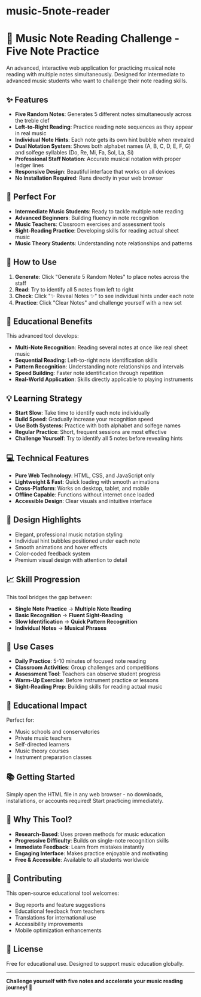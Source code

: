 # music-5note-reader
# 🎼 Music Note Reading Challenge - Five Note Practice

An advanced, interactive web application for practicing musical note reading with multiple notes simultaneously. Designed for intermediate to advanced music students who want to challenge their note reading skills.

## ✨ Features

- **Five Random Notes**: Generates 5 different notes simultaneously across the treble clef
- **Left-to-Right Reading**: Practice reading note sequences as they appear in real music
- **Individual Note Hints**: Each note gets its own hint bubble when revealed
- **Dual Notation System**: Shows both alphabet names (A, B, C, D, E, F, G) and solfege syllables (Do, Re, Mi, Fa, Sol, La, Si)
- **Professional Staff Notation**: Accurate musical notation with proper ledger lines
- **Responsive Design**: Beautiful interface that works on all devices
- **No Installation Required**: Runs directly in your web browser

## 🎯 Perfect For

- **Intermediate Music Students**: Ready to tackle multiple note reading
- **Advanced Beginners**: Building fluency in note recognition
- **Music Teachers**: Classroom exercises and assessment tools
- **Sight-Reading Practice**: Developing skills for reading actual sheet music
- **Music Theory Students**: Understanding note relationships and patterns

## 🚀 How to Use

1. **Generate**: Click "Generate 5 Random Notes" to place notes across the staff
2. **Read**: Try to identify all 5 notes from left to right
3. **Check**: Click "✨ Reveal Notes ✨" to see individual hints under each note
4. **Practice**: Click "Clear Notes" and challenge yourself with a new set

## 🎼 Educational Benefits

This advanced tool develops:
- **Multi-Note Recognition**: Reading several notes at once like real sheet music
- **Sequential Reading**: Left-to-right note identification skills
- **Pattern Recognition**: Understanding note relationships and intervals
- **Speed Building**: Faster note identification through repetition
- **Real-World Application**: Skills directly applicable to playing instruments

## 💡 Learning Strategy

- **Start Slow**: Take time to identify each note individually
- **Build Speed**: Gradually increase your recognition speed
- **Use Both Systems**: Practice with both alphabet and solfege names
- **Regular Practice**: Short, frequent sessions are most effective
- **Challenge Yourself**: Try to identify all 5 notes before revealing hints

## 💻 Technical Features

- **Pure Web Technology**: HTML, CSS, and JavaScript only
- **Lightweight & Fast**: Quick loading with smooth animations
- **Cross-Platform**: Works on desktop, tablet, and mobile
- **Offline Capable**: Functions without internet once loaded
- **Accessible Design**: Clear visuals and intuitive interface

## 🎨 Design Highlights

- Elegant, professional music notation styling
- Individual hint bubbles positioned under each note
- Smooth animations and hover effects
- Color-coded feedback system
- Premium visual design with attention to detail

## 📈 Skill Progression

This tool bridges the gap between:
- **Single Note Practice** → **Multiple Note Reading**
- **Basic Recognition** → **Fluent Sight-Reading**
- **Slow Identification** → **Quick Pattern Recognition**
- **Individual Notes** → **Musical Phrases**

## 🎵 Use Cases

- **Daily Practice**: 5-10 minutes of focused note reading
- **Classroom Activities**: Group challenges and competitions
- **Assessment Tool**: Teachers can observe student progress
- **Warm-Up Exercise**: Before instrument practice or lessons
- **Sight-Reading Prep**: Building skills for reading actual music

## 🤝 Educational Impact

Perfect for:
- Music schools and conservatories
- Private music teachers
- Self-directed learners
- Music theory courses
- Instrument preparation classes

## 📚 Getting Started

Simply open the HTML file in any web browser - no downloads, installations, or accounts required! Start practicing immediately.

## 🌟 Why This Tool?

- **Research-Based**: Uses proven methods for music education
- **Progressive Difficulty**: Builds on single-note recognition skills
- **Immediate Feedback**: Learn from mistakes instantly
- **Engaging Interface**: Makes practice enjoyable and motivating
- **Free & Accessible**: Available to all students worldwide

## 🤝 Contributing

This open-source educational tool welcomes:
- Bug reports and feature suggestions
- Educational feedback from teachers
- Translations for international use
- Accessibility improvements
- Mobile optimization enhancements

## 📄 License

Free for educational use. Designed to support music education globally.

---

**Challenge yourself with five notes and accelerate your music reading journey! 🎼**
